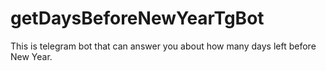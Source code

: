 # getDaysBeforeNewYearTgBot

This is telegram bot that can answer you about how many days left before New Year.